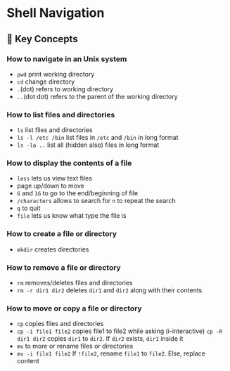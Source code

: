 # Shell Navigation

## 🔑 Key Concepts

### How to navigate in an Unix system

- `pwd` 			print working directory
- `cd`				change directory 
- `.`(dot)			refers to working directory
- `..`(dot dot)		refers to the parent of the working directory

### How to list files and directories

- `ls`			list files and directories
- `ls -l /etc /bin`	list files in `/etc` and `/bin` in long format
- `ls -la ..`		list all (hidden also) files in long format


### How to display the contents of a file
- `less`			lets us view text files
- page up/down to move
- `G` and `1G` to go to the end/beginning of file
- `/characters` allows to search for		`n` to repeat the search 
- `q` to quit
- `file`			lets us know what type the file is 

### How to create a file or directory

- `mkdir`			creates directories						

### How to remove a file or directory 

- `rm` 			removes/deletes files and directories
- `rm -r dir1 dir2`	deletes `dir1` and `dir2` along with their contents

### How to move or copy a file or directory

- `cp`			copies files and directories
- `cp -i file1 file2`	copies file1 to file2 while asking (i-interactive)
`cp -R dir1 dir2`	copies `dir1` to `dir2`. If `dir2` exists, `dir1` inside it
- `mv`			to more or rename files or directories	 
- `mv -i file1 file2`	If `!file2`, rename `file1` to `file2`. Else, replace content






